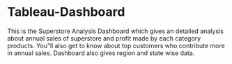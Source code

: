 # Tableau-Dashboard

This is the Superstore Analysis Dashboard which gives an detailed analysis about annual sales of superstore and profit made by each category products. You"ll also get to know about top customers who contribute more in annual sales. Dashboard also gives region and state wise data.
